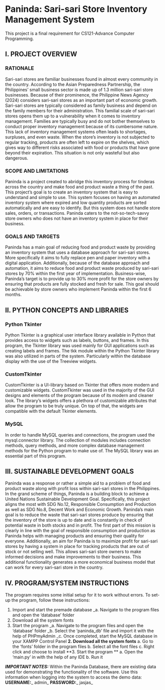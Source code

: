 # Paninda: Sari-sari Store Inventory Management System
This project is a final requirement for CS121-Advance Computer Programming.

## I.	PROJECT OVERVIEW
### RATIONALE
Sari-sari stores are familiar businesses found in almost every community in the country. According to the Asian Preparedness Partnership, the Philippines’ small business sector is made up of 1.3 million sari-sari store businesses. Because of their prominence, the Philippine News Agency (2024) considers sari-sari stores as an important part of economic growth.
Sari-sari stores are typically considered as family business and depend on the family members for their administration. This familial scale of sari-sari stores opens them up to a vulnerability when it comes to inventory management. Families are typically busy and do not bother themselves to conduct proper inventory management because of its cumbersome nature.
This lack of inventory management systems often leads to shortages, surpluses, and even waste. When the store’s inventory is not subjected to regular tracking, products are often left to expire on the shelves, which gives way to different risks associated with food or products that have gone beyond their expiration. This situation is not only wasteful but also dangerous.

### SCOPE AND LIMITATIONS
Paninda is a project created to abridge this inventory process for tinderas across the country and make food and product waste a thing of the past. This project’s goal is to create an inventory system that is easy to understand and simple to use.
This system focuses on having an automated inventory system where expired and low quantity products are sorted automatically and are easy to identify. But this system does not handle store sales, orders, or transactions. Paninda caters to the not-so-tech-savvy store owners who does not have an inventory system in place for their business.

### GOALS AND TARGETS
Paninda has a main goal of reducing food and product waste by providing an inventory system that uses a database approach for sari-sari stores. More specifically it aims to fully replace pen and paper inventory with a digital application. Additionally, because of the database approach and automation, it aims to reduce food and product waste produced by sari-sari stores by 70% within the first year of implementation. 
Business-wise, Paninda’s target is to provide up to 30% more profit for the store owners by ensuring that products are fully stocked and fresh for sale. This goal should be achievable by store owners who implement Paninda within the first 6 months.

## II.	PYTHON CONCEPTS AND LIBRARIES
### Python Tkinter
Python Tkinter is a graphical user interface library available in Python that provides access to widgets such as labels, buttons, and frames. In this program, the Tkinter library was used mainly for GUI applications such as creating labels and frames. The tkk module within the Python Tkinter library was also utilized in parts of the system. Particularly within the database display with the use of the Treeview widgets.

### CustomTkinter
CustomTkinter is a UI-library based on Tkinter that offers more modern and customizable widgets. CustomTkinter was used in the majority of the GUI designs and elements of the program because of its modern and cleaner look. The library’s widgets offers a plethora of customizable attributes that allow the program to be truly unique. On top of that, the widgets are compatible with the default Tkinter elements.

### MySQL
In order to handle MySQL queries and connections, the program used the mysql.connector library. The collection of modules includes connection methods, query methods, and more complex database management methods for the Python program to make use of. The MySQL library was an essential part of this program.

## III.	SUSTAINABLE DEVELOPMENT GOALS
Paninda was a response or rather a simple aid to a problem of food and product waste along with profit loss within sari-sari stores in the Philippines. In the grand scheme of things, Paninda is a building block to achieve a United Nations Sustainable Development Goal. Specifically, this project aligns the most with SDG No.12, Responsible Consumption and Production as well as SDG No.8, Decent Work and Economic Growth. 
Paninda’s main goal is to reduce the waste that sari-sari stores produce by ensuring that the inventory of the store is up to date and is constantly in check of potential waste in both stocks and in profit. The first part of this mission is clearly in line with the goal of responsible consumption and production as Paninda helps with managing products and ensuring their quality for everyone.
Additionally, an aim for Paninda is to maximize profit for sari-sari stores by having a system in place for tracking products that are out of stock or not selling well. This allows sari-sari store owners to make informed decisions and make improvements to their business. This additional functionality generates a more economical business model that can work for every sari-sari store in the country.

## IV.	PROGRAM/SYSTEM INSTRUCTIONS

The program requires some initial setup for it to work without errors. To set-up the program, follow these instructions:

1. Import and start the premade database
   _a. Navigate to the program files and open the ‘database’ folder
2. Download all the system fonts
3. Start the program
   _a. Navigate to the program files and open the ‘database’ folder
   _b. Select the ‘paninda_db’ file and import it with the help of PHPmyAdmin
   _c. Once completed, start the MySQL database in your XAMPP Control Panel
**2. Download all the system fonts**
  a. Go to the ‘fonts’ folder in the program files 
  b. Select all the font files
  c. Right click and choose to install
**3. Start the program **
  a. Open the ‘main.py’ in with the help of any IDE
  b. Run it

***IMPORTANT NOTES:***
Within the Paninda Database, there are existing data used for demonstrating the functionality of the software. Use this information when logging into the system to access the demo data:
**USERNAME:**_ admin_
**PASSWORD:**_ jasjas_

